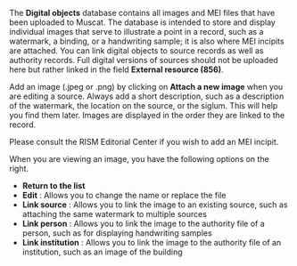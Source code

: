 The **Digital objects** database contains all images and MEI files that have been uploaded to Muscat. The database is
intended to store and display individual images that serve to illustrate a point in a record, such as a watermark, a
binding, or a handwriting sample; it is also where MEI incipits are attached. You can link digital objects to source
records as well as authority records. Full digital versions of sources should not be uploaded here but rather linked in
the field **External resource (856)**.

Add an image (.jpeg or .png) by clicking on **Attach a new image** when you are editing a source. Always add a short
description, such as a description of the watermark, the location on the source, or the siglum. This will help you find
them later. Images are displayed in the order they are linked to the record.

Please consult the RISM Editorial Center if you wish to add an MEI incipit.

When you are viewing an image, you have the following options on the right.

- **Return to the list**
- **Edit** : Allows you to change the name or replace the file
- **Link source** : Allows you to link the image to an existing source, such as attaching the same watermark to multiple
  sources
- **Link person** : Allows you to link the image to the authority file of a person, such as for displaying handwriting
  samples
- **Link institution** : Allows you to link the image to the authority file of an institution, such as an image of the
  building
